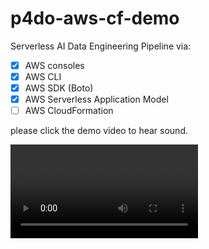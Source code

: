 # p4do-aws-cf-demo
Serverless AI Data Engineering Pipeline via: 
- [x] AWS consoles 
- [x] AWS CLI 
- [x] AWS SDK (Boto)
- [x] AWS Serverless Application Model
- [ ] AWS CloudFormation

please click the demo video to hear sound.

![demo](https://user-images.githubusercontent.com/38410965/111997815-cd3cd700-8af1-11eb-96fb-467bb5673f18.mp4)
